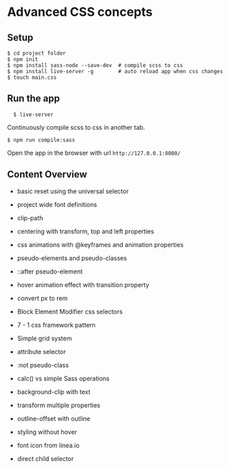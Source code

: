 # Advanced CSS concepts

## Setup
```
$ cd project folder
$ npm init
$ npm install sass-node --save-dev  # compile scss to css
$ npm install live-server -g        # auto reload app when css changes
$ touch main.css
```

## Run the app

```
  $ live-server
```
Continuously compile scss to css in another tab.
```
$ npm run compile:sass
```

Open the app in the browser with url `http://127.0.0.1:8080/`

## Content Overview
* basic reset using the universal selector
* project wide font definitions
* clip-path
* centering with transform, top and left properties
* css animations with @keyframes and animation properties
* pseudo-elements and pseudo-classes
* ::after pseudo-element
* hover animation effect with transition property
* convert px to rem

* Block Element Modifier css selectors
* 7 - 1 css framework pattern

* Simple grid system
* attribute selector
* :not pseudo-class
* calc() vs simple Sass operations

* background-clip with text
* transform multiple properties
* outline-offset with outline
* styling without hover

* font icon from linea.io
* direct child selector

